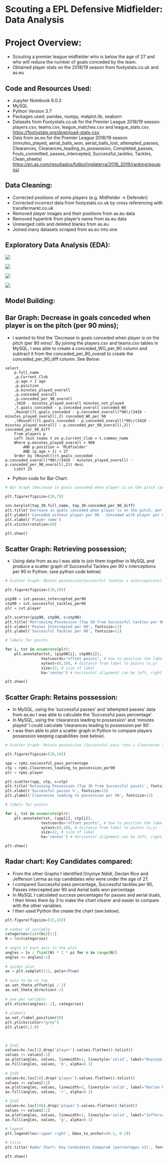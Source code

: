 # Scouting a EPL Defensive Midfielder: Data Analysis

# Project Overview:

-	Scouting a premier league midfielder who is below the age of 27 and who will reduce the number of goals conceded by the team.
-	Obtained player stats on the 2018/19 season from footystats.co.uk and as.eu 

## Code and Resources Used:

-	Jupyter Notebook 6.0.3
-	MySQL
-	Python Version 3.7
-	Packages used: pandas, numpy, matplot.lib, seaborn
-	Datasets from Footystats.co.uk for the Premier League 2018/19 season: players.csv, teams.csv, league_matches.csv and league_stats.csv. https://footystats.org/download-stats-csv
-	Data from as.eu for the Premier League 2018/19 season (minutes_played, aerial_balls_won, aerial_balls_lost, attempted_passes, Clearances, Clearances_leading_to_possession, Completed_passes, Fouls_committed, passes_intercepted, Successful_tackles, Tackles, Clean_sheets) https://en.as.com/resultados/futbol/inglaterra/2018_2019/ranking/equipos/

## Data Cleaning:

-	Corrected positions of some players (e.g. Midfielder -> Defender)
-	Corrected incorrect data from footystats.co.uk by cross referencing with transfermarkt.co.uk
-	Removed player images and their positions from as.eu data
-	Removed hyperlink from player’s name from as.eu data
-	Unmerged cells and deleted blanks from as.eu
-	Joined many datasets scraped from as.eu into one

## Exploratory Data Analysis (EDA):

![](https://github.com/cooperh01/pl-defensive-mid/blob/master/Bar_chart.png)

![](https://github.com/cooperh01/pl-defensive-mid/blob/master/Retaining_poss_graph.png)

![](https://github.com/cooperh01/pl-defensive-mid/blob/master/Retrieving_poss_graph.png)

![](https://github.com/cooperh01/pl-defensive-mid/blob/master/Radar_Chart_KCC.png)


## Model Building:

## Bar Graph: Decrease in goals conceded when player is on the pitch (per 90 mins);

- I wanted to find the 'Decrease in goals conceded when player is on the pitch (per 90 mins)'. By joining the players.csv and teams.csv tables in MySQL, I was able to create a conceded_WO_per_90 column and subtract it from the conceded_per_90_overall to create the conceded_per_90_diff column. See Below:

```
select
	p.full_name
    ,p.Current_Club
    ,p.age + 1 age
    ,p.position
    ,p.minutes_played_overall
    ,p.conceded_overall
    ,p.conceded_per_90_overall
    ,3420 - minutes_played_overall minutes_not_played
    ,t.goals_conceded - p.conceded_overall conceded_WO
    ,Round(((t.goals_conceded - p.conceded_overall)*90)/(3420 - minutes_played_overall),2) conceded_WO_per_90
    ,(Round((((t.goals_conceded - p.conceded_overall)*90)/(3420 - minutes_played_overall) - p.conceded_per_90_overall),2)) conceded_per_90_diff
    From players p
    Left Join teams t on p.Current_Club = t.common_name
    Where p.minutes_played_overall > 900
        AND p.position = 'Midfielder'
        AND (p.age + 1) < 27
    Order by (Round((((t.goals_conceded - p.conceded_overall)*90)/(3420 - minutes_played_overall) -          p.conceded_per_90_overall),2)) desc
    Limit 25
```
- Python code for Bar Chart:
```python
# Bar Graph (Decrease in goals conceded when player is on the pitch (per 90 mins))

plt.figure(figsize=(20,7))
           
sns.barplot(top_30.full_name, top_30.conceded_per_90_diff)
plt.title('Decrease in goals conceded when player is on the pitch, per 90 mins (Top 25)', fontsize=28)
plt.ylabel('Conceded without player per 90 - Conceded with player per 90')
plt.xlabel('Player name')
plt.xticks(rotation=50)

plt.show()
```

## Scatter Graph: Retrieving possession;

- Using data from as.eu I was able to join them together in MySQL and produce a scatter graph of Successful Tackles per 90 v interceptions per 90 in Python. (see python code below)
```python
# Scatter Graph: Obtain possession(Successful Tackles v interceptions)

plt.figure(figsize=(20,20))

pip90 = ivt.passes_intercepted_per90
stp90 = ivt.successful_tackles_per90
plr = ivt.player

plt.scatter(pip90, stp90, c=stp90)
plt.title('Retrieving Possession (Top 50 from Successful tackles per 90)', fontsize=28)
plt.xlabel('Passes Intercepted per 90', fontsize=12)
plt.ylabel('Successful Tackles per 90', fontsize=12)

# labels for points

for i, txt in enumerate(plr):
    plt.annotate(txt, (pip90[i], stp90[i]),
                textcoords="offset points", # how to position the label
                xytext=(0,10), # distance from label to points (x,y)
                size=12, # size of label
                ha='center') # horizontal alignment can be left, right or center

plt.show()
```

## Scatter Graph: Retains possession: 

-	In MySQL, using the ‘successful passes’ and ‘attempted passes’ data from as.eu I was able to calculate the ‘Successful pass percentage’. 
-	In MySQL, using the ‘clearances leading to possession’ and ‘minutes played’ I could calculate ‘clearances leading to possession per 90’.
-	I was then able to plot a scatter graph in Python to compare players possession keeping capabilities (see below).
```python
# Scatter Graph: Retain possession (Successful pass rate v clearences to possesion per 90)

plt.figure(figsize=(20,20))

spp = rpmi.successful_pass_percentage
ctp = rpmi.Clearences_leading_to_possession_per90
plr = rpmi.player

plt.scatter(spp, ctp, c=ctp)
plt.title('Retaining Possession (Top 30 from Successful pass%)', fontsize=28)
plt.xlabel('Successful passes %', fontsize=12)
plt.ylabel('Clearences leading to possession per 90', fontsize=12)

# labels for points

for i, txt in enumerate(plr):
    plt.annotate(txt, (spp[i], ctp[i]),
                textcoords="offset points", # how to position the label
                xytext=(0,10), # distance from label to points (x,y)
                size=12, # size of label
                ha='center') # horizontal alignment can be left, right or center

plt.show()
```

## Radar chart: Key Candidates compared:

-	From the other Graphs I identified Onyinye Ndidi, Declan Rice and Jefferson Lerma as top candidates who were under the age of 27. 
-	I compared Successful pass percentage, Successful tackles per 90, Passes intercepted per 90 and Aerial balls won percentage
-	In MySQL I calculated success percentages for passes and aerial duals, I then times them by 3 to make the chart clearer and easier to compare with the other variables.
-	I then used Python the create the chart (see below).

```python
plt.figure(figsize=(15,15))
    
# number of variable
categories=list(kc)[1:]
N = len(categories)
 
# angle of each axis in the plot
angles = [n / float(N) * 2 * pi for n in range(N)]
angles += angles[:1]
 
# spider plot
ax = plt.subplot(111, polar=True)
 
# axis to be on top
ax.set_theta_offset(pi / 2)
ax.set_theta_direction(-1)
 
# axe per variable
plt.xticks(angles[:-1], categories)
 
# ylabels
ax.set_rlabel_position(50)
plt.yticks(color="grey")
plt.ylim(0,2.8)
 

 
# Ind1
values=kc.loc[1].drop('player').values.flatten().tolist()
values += values[:1]
ax.plot(angles, values, linewidth=1, linestyle='solid', label="Onyinye Ndidi")
ax.fill(angles, values, 'b', alpha=0.1)
 
# Ind2
values=kc.loc[18].drop('player').values.flatten().tolist()
values += values[:1]
ax.plot(angles, values, linewidth=1, linestyle='solid', label="Declan Rice")
ax.fill(angles, values, 'r', alpha=0.1)

# Ind3
values=kc.loc[108].drop('player').values.flatten().tolist()
values += values[:1]
ax.plot(angles, values, linewidth=1, linestyle='solid', label="Jefferson Lerma")
ax.fill(angles, values, 'g', alpha=0.1)
 
# legend
plt.legend(loc='upper right', bbox_to_anchor=(0.1, 0.1))

# title
plt.title('Radar Chart: Key Candidates Compared (percentages x3)', fontsize=30)

plt.show()
```



